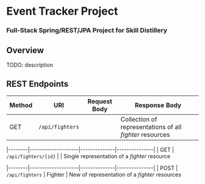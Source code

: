 # Event Tracker Project

### Full-Stack Spring/REST/JPA Project for Skill Distillery

## Overview
TODO: description

## REST Endpoints

| Method | URI                | Request Body | Response Body |
|--------|--------------------|--------------|---------------|
| GET    | `/api/fighters`      |              | Collection of representations of all _fighter_ resources

|--------|--------------------|--------------|---------------|
| GET    | `/api/fighters/{id}`      |              | Single representation of a _fighter_ resource

|--------|--------------------|--------------|---------------|
| POST    | `/api/fighters`      | Fighter             | New of representation of a _fighter_ resources
